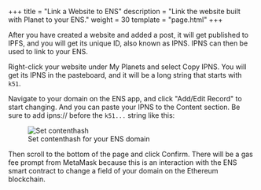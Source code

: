 +++
title = "Link a Website to ENS"
description = "Link the website built with Planet to your ENS."
weight = 30
template = "page.html"
+++

After you have created a website and added a post, it will get published to IPFS, and you will get its unique ID, also known as IPNS. IPNS can then be used to link to your ENS.

Right-click your website under My Planets and select Copy IPNS. You will get its IPNS in the pasteboard, and it will be a long string that starts with `k51`.

Navigate to your domain on the ENS app, and click "Add/Edit Record" to start changing. And you can paste your IPNS to the Content section. Be sure to add ipns:// before the `k51...` string like this:

<figure>
  <img src="../../assets/screenshots/set-contenthash.png" alt="Set contenthash" class="screenshot" />
  <figcaption>Set contenthash for your ENS domain</figcaption>
</figure>

Then scroll to the bottom of the page and click Confirm. There will be a gas fee prompt from MetaMask because this is an interaction with the ENS smart contract to change a field of your domain on the Ethereum blockchain.